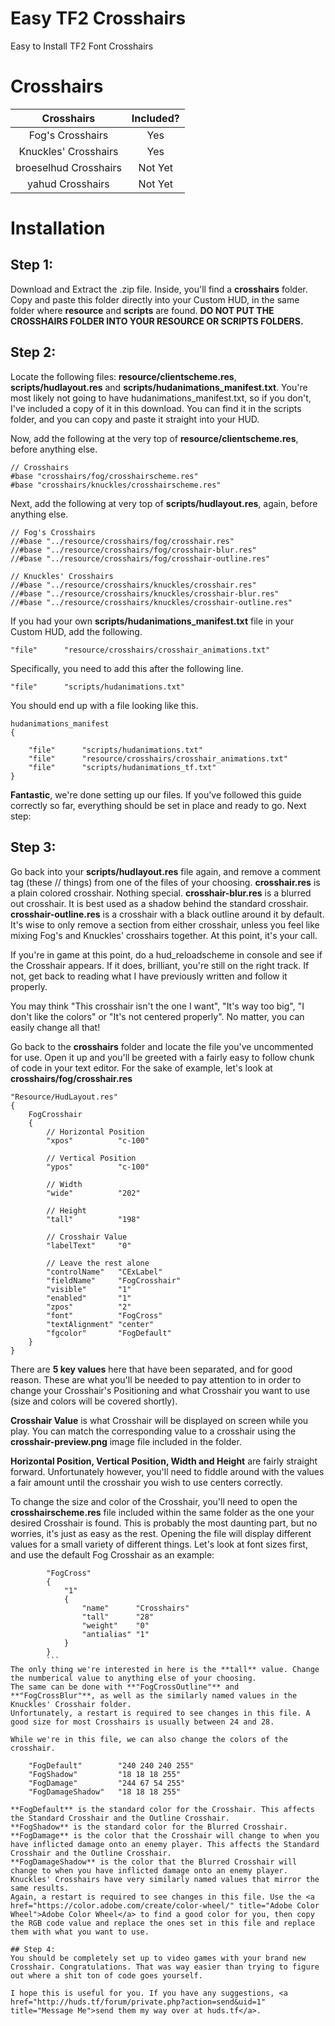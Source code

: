Easy TF2 Crosshairs
=====
Easy to Install TF2 Font Crosshairs

Crosshairs
=====
| Crosshairs | Included? |
|:-------------:|:-------------:|
| Fog's Crosshairs | Yes |
| Knuckles' Crosshairs | Yes |
| broeselhud Crosshairs | Not Yet |
| yahud Crosshairs | Not Yet |

Installation
====
## Step 1:
Download and Extract the .zip file. Inside, you'll find a **crosshairs** folder. Copy and paste this folder directly into your Custom HUD, in the same folder where **resource** and **scripts** are found. **DO NOT PUT THE CROSSHAIRS FOLDER INTO YOUR RESOURCE OR SCRIPTS FOLDERS.**

## Step 2:
Locate the following files: **resource/clientscheme.res**, **scripts/hudlayout.res** and **scripts/hudanimations_manifest.txt**.
You're most likely not going to have hudanimations_manifest.txt, so if you don't, I've included a copy of it in this download. You can find it in the scripts folder, and you can copy and paste it straight into your HUD.

Now, add the following at the very top of **resource/clientscheme.res**, before anything else.

```
// Crosshairs
#base "crosshairs/fog/crosshairscheme.res"
#base "crosshairs/knuckles/crosshairscheme.res"
```

Next, add the following at very top of **scripts/hudlayout.res**, again, before anything else.
```
// Fog's Crosshairs
//#base "../resource/crosshairs/fog/crosshair.res"
//#base "../resource/crosshairs/fog/crosshair-blur.res"
//#base "../resource/crosshairs/fog/crosshair-outline.res"

// Knuckles' Crosshairs
//#base "../resource/crosshairs/knuckles/crosshair.res"
//#base "../resource/crosshairs/knuckles/crosshair-blur.res"
//#base "../resource/crosshairs/knuckles/crosshair-outline.res"
```

If you had your own **scripts/hudanimations_manifest.txt** file in your Custom HUD, add the following.
```
"file"		"resource/crosshairs/crosshair_animations.txt"
```
Specifically, you need to add this after the following line.
```
"file"		"scripts/hudanimations.txt"
```
You should end up with a file looking like this.
```
hudanimations_manifest
{

	"file"		"scripts/hudanimations.txt"
	"file"		"resource/crosshairs/crosshair_animations.txt"
	"file"		"scripts/hudanimations_tf.txt"
}
```

**Fantastic**, we're done setting up our files. If you've followed this guide correctly so far, everything should be set in place and ready to go. Next step:

## Step 3:
Go back into your **scripts/hudlayout.res** file again, and remove a comment tag (these // things) from one of the files of your choosing.
**crosshair.res** is a plain colored crosshair. Nothing special.
**crosshair-blur.res** is a blurred out crosshair. It is best used as a shadow behind the standard crosshair.
**crosshair-outline.res** is a crosshair with a black outline around it by default.
It's wise to only remove a section from either crosshair, unless you feel like mixing Fog's and Knuckles' crosshairs together. At this point, it's your call.

If you're in game at this point, do a hud_reloadscheme in console and see if the Crosshair appears. If it does, brilliant, you're still on the right track. If not, get back to reading what I have previously written and follow it properly.

You may think "This crosshair isn't the one I want", "It's way too big", "I don't like the colors" or "It's not centered properly". No matter, you can easily change all that!

Go back to the **crosshairs** folder and locate the file you've uncommented for use. Open it up and you'll be greeted with a fairly easy to follow chunk of code in your text editor.
For the sake of example, let's look at **crosshairs/fog/crosshair.res**
```
"Resource/HudLayout.res"
{
	FogCrosshair
	{
		// Horizontal Position
		"xpos"			"c-100"
		
		// Vertical Position
		"ypos"			"c-100"
		
		// Width
		"wide"			"202"
		
		// Height
		"tall"			"198"
		
		// Crosshair Value
		"labelText"		"0"
		
		// Leave the rest alone
		"controlName"	"CExLabel"
		"fieldName"		"FogCrosshair"
		"visible"		"1"
		"enabled"		"1"
		"zpos"			"2"
		"font"			"FogCross"
		"textAlignment"	"center"
		"fgcolor"		"FogDefault"
	}
}
```
There are **5 key values** here that have been separated, and for good reason. These are what you'll be needed to pay attention to in order to change your Crosshair's Positioning and what Crosshair you want to use (size and colors will be covered shortly).

**Crosshair Value** is what Crosshair will be displayed on screen while you play. You can match the corresponding value to a crosshair using the **crosshair-preview.png** image file included in the folder.

**Horizontal Position, Vertical Position, Width and Height** are fairly straight forward. Unfortunately however, you'll need to fiddle around with the values a fair amount until the crosshair you wish to use centers correctly.

To change the size and color of the Crosshair, you'll need to open the **crosshairscheme.res** file included within the same folder as the one your desired Crosshair is found. This is probably the most daunting part, but no worries, it's just as easy as the rest.
Opening the file will display different values for a small variety of different things. Let's look at font sizes first, and use the default Fog Crosshair as an example:
```
		"FogCross"
		{
			"1"
			{
				"name"		"Crosshairs"
				"tall"		"28"
				"weight"	"0"
				"antialias"	"1"
			}
		}
		```
The only thing we're interested in here is the **tall** value. Change the numberical value to anything else of your choosing.
The same can be done with **"FogCrossOutline"** and **"FogCrossBlur"**, as well as the similarly named values in the Knuckles' Crosshair folder.
Unfortunately, a restart is required to see changes in this file. A good size for most Crosshairs is usually between 24 and 28.

While we're in this file, we can also change the colors of the crosshair.
```
		"FogDefault"		"240 240 240 255"
		"FogShadow"			"18 18 18 255"
		"FogDamage"			"244 67 54 255"
		"FogDamageShadow"	"18 18 18 255"
```
**FogDefault** is the standard color for the Crosshair. This affects the Standard Crosshair and the Outline Crosshair.
**FogShadow** is the standard color for the Blurred Crosshair.
**FogDamage** is the color that the Crosshair will change to when you have inflicted damage onto an enemy player. This affects the Standard Crosshair and the Outline Crosshair.
**FogDamageShadow** is the color that the Blurred Crosshair will change to when you have inflicted damage onto an enemy player.
Knuckles' Crosshairs have very similarly named values that mirror the same results.
Again, a restart is required to see changes in this file. Use the <a href="https://color.adobe.com/create/color-wheel/" title="Adobe Color Wheel">Adobe Color Wheel</a> to find a good color for you, then copy the RGB code value and replace the ones set in this file and replace them with what you want to use.

## Step 4:
You should be completely set up to video games with your brand new Crosshair. Congratulations. That was way easier than trying to figure out where a shit ton of code goes yourself.

I hope this is useful for you. If you have any suggestions, <a href="http://huds.tf/forum/private.php?action=send&uid=1" title="Message Me">send them my way over at huds.tf</a>.
